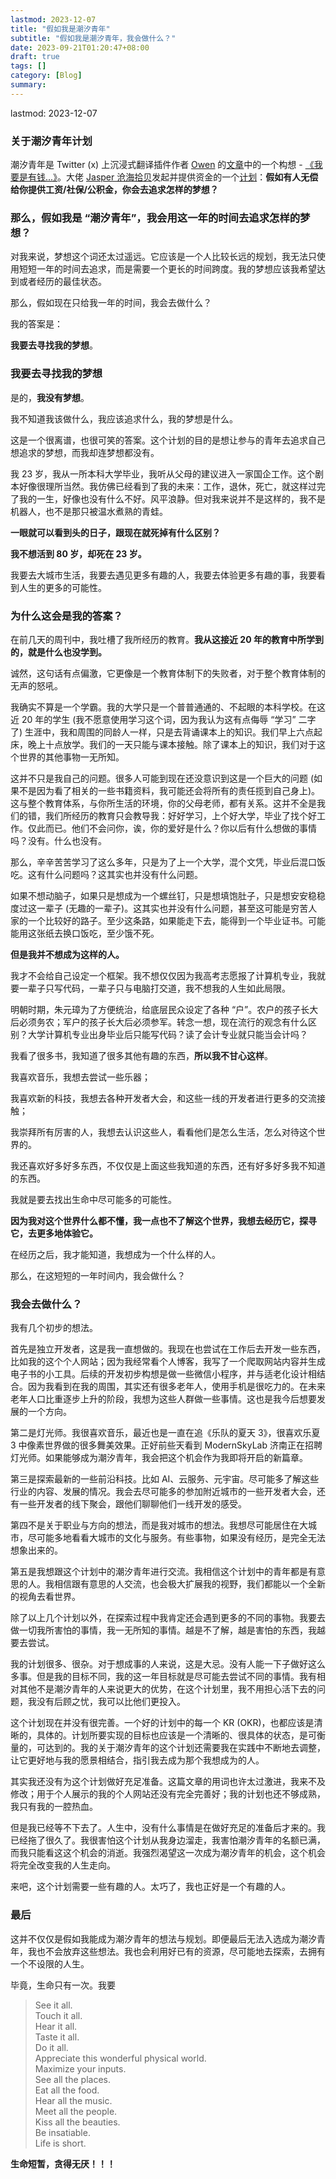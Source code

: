 ```yaml
---
lastmod: 2023-12-07
title: "假如我是潮汐青年"
subtitle: "假如我是潮汐青年，我会做什么？"
date: 2023-09-21T01:20:47+08:00
draft: true
tags: []
category: [Blog]
summary: 
---
```

lastmod: 2023-12-07

### 关于潮汐青年计划

潮汐青年是 Twitter (x) 上沉浸式翻译插件作者 [Owen](https://twitter.com/OwenYoungZh) 的[文章](https://x.com/OwenYoungZh/status/1681391418252881920?s=20)中的一个构想 - [《我要是有钱...》](https://www.owenyoung.com/blog/basic-income/)。大佬 [Jasper 沧海拾贝](https://twitter.com/jasper_tide)发起并提供资金的一个[计划](https://x.com/jasper_tide/status/1692533935455277531?s=20)：**假如有人无偿给你提供工资/社保/公积金，你会去追求怎样的梦想？**

### 那么，假如我是 “潮汐青年”，我会用这一年的时间去追求怎样的梦想？

对我来说，梦想这个词还太过遥远。它应该是一个人比较长远的规划，我无法只使用短短一年的时间去追求，而是需要一个更长的时间跨度。我的梦想应该我希望达到或者经历的最佳状态。

那么，假如现在只给我一年的时间，我会去做什么？

我的答案是：

**我要去寻找我的梦想**。

### 我要去寻找我的梦想

是的，**我没有梦想**。

我不知道我该做什么，我应该追求什么，我的梦想是什么。

这是一个很离谱，也很可笑的答案。这个计划的目的是想让参与的青年去追求自己想追求的梦想，而我却连梦想都没有。

我 23 岁，我从一所本科大学毕业，我听从父母的建议进入一家国企工作。这个剧本好像很理所当然。我仿佛已经看到了我的未来：工作，退休，死亡，就这样过完了我的一生，好像也没有什么不好。风平浪静。但对我来说并不是这样的，我不是机器人，也不是那只被温水煮熟的青蛙。

**一眼就可以看到头的日子，跟现在就死掉有什么区别？**

**我不想活到 80 岁，却死在 23 岁。**

我要去大城市生活，我要去遇见更多有趣的人，我要去体验更多有趣的事，我要看到人生的更多的可能性。

### 为什么这会是我的答案？

在前几天的周刊中，我吐槽了我所经历的教育。**我从这接近 20 年的教育中所学到的，就是什么也没学到。**

诚然，这句话有点偏激，它更像是一个教育体制下的失败者，对于整个教育体制的无声的怒吼。

我确实不算是一个学霸。我的大学只是一个普普通通的、不起眼的本科学校。在这近 20 年的学生 (我不愿意使用学习这个词，因为我认为这有点侮辱 “学习” 二字了) 生涯中，我和周围的同龄人一样，只是去背诵课本上的知识。我们早上六点起床，晚上十点放学。我们的一天只能与课本接触。除了课本上的知识，我们对于这个世界的其他事物一无所知。

这并不只是我自己的问题。很多人可能到现在还没意识到这是一个巨大的问题 (如果不是因为看了相关的一些书籍资料，我可能还会将所有的责任揽到自己身上)。这与整个教育体系，与你所生活的环境，你的父母老师，都有关系。这并不全是我们的错，我们所经历的教育只会教导我：好好学习，上个好大学，毕业了找个好工作。仅此而已。他们不会问你，诶，你的爱好是什么？你以后有什么想做的事情吗？没有。什么也没有。

那么，辛辛苦苦学习了这么多年，只是为了上一个大学，混个文凭，毕业后混口饭吃。这有什么问题吗？这其实也并没有什么问题。

如果不想动脑子，如果只是想成为一个螺丝钉，只是想填饱肚子，只是想安安稳稳度过这一辈子 (无趣的一辈子)。这其实也并没有什么问题，甚至这可能是穷苦人家的一个比较好的路子。至少这条路，如果能走下去，能得到一个毕业证书。可能能用这张纸去换口饭吃，至少饿不死。

**但是我并不想成为这样的人。**

我才不会给自己设定一个框架。我不想仅仅因为我高考志愿报了计算机专业，我就要一辈子只写代码，一辈子只与电脑打交道，我不想我的人生如此局限。

明朝时期，朱元璋为了方便统治，给底层民众设定了各种 “户”。农户的孩子长大后必须务农；军户的孩子长大后必须参军。转念一想，现在流行的观念有什么区别？大学计算机专业出身毕业后只能写代码？读了会计专业就只能当会计吗？

我看了很多书，我知道了很多其他有趣的东西，**所以我不甘心这样**。

我喜欢音乐，我想去尝试一些乐器；

我喜欢新的科技，我想去各种开发者大会，和这些一线的开发者进行更多的交流接触；

我崇拜所有厉害的人，我想去认识这些人，看看他们是怎么生活，怎么对待这个世界的。

我还喜欢好多好多东西，不仅仅是上面这些我知道的东西，还有好多好多我不知道的东西。

我就是要去找出生命中尽可能多的可能性。

**因为我对这个世界什么都不懂，我一点也不了解这个世界，我想去经历它，探寻它，去更多地体验它。**

在经历之后，我才能知道，我想成为一个什么样的人。

那么，在这短短的一年时间内，我会做什么？

### 我会去做什么？

我有几个初步的想法。

首先是独立开发者，这是我一直想做的。我现在也尝试在工作后去开发一些东西，比如我的这个个人网站；因为我经常看个人博客，我写了一个爬取网站内容并生成电子书的小工具。后续的开发初步构想是做一些微信小程序，并与适老化设计相结合。因为我看到在我的周围，其实还有很多老年人，使用手机是很吃力的。在未来老年人口比重逐步上升的阶段，我想为这些人群做一些事情。这也是我今后想要发展的一个方向。

第二是灯光师。我很喜欢音乐，最近也是一直在追《乐队的夏天 3》，很喜欢乐夏 3 中像素世界做的很多舞美效果。正好前些天看到 ModernSkyLab 济南正在招聘灯光师。如果能够成为潮汐青年，我会把这个机会作为我即将开启的新篇章。

第三是探索最新的一些前沿科技。比如 AI、云服务、元宇宙。尽可能多了解这些行业的内容、发展的情况。我会去尽可能多的参加附近城市的一些开发者大会，还有一些开发者的线下聚会，跟他们聊聊他们一线开发的感受。

第四不是关于职业与方向的想法，而是我对城市的想法。我想尽可能居住在大城市，尽可能多地看看大城市的文化与服务。有些事物，如果没有经历，是完全无法想象出来的。

第五是我想跟这个计划中的潮汐青年进行交流。我相信这个计划中的青年都是有意思的人。我相信跟有意思的人交流，也会极大扩展我的视野，我们都能以一个全新的视角去看世界。

除了以上几个计划以外，在探索过程中我肯定还会遇到更多的不同的事物。我要去做一切我所害怕的事情，我一无所知的事情。越是不了解，越是害怕的东西，我越要去尝试。

我的计划很多、很杂。对于想成事的人来说，这是大忌。没有人能一下子做好这么多事。但是我的目标不同，我的这一年目标就是尽可能去尝试不同的事情。我有相对其他不是潮汐青年的人来说更大的优势，在这个计划里，我不用担心活下去的问题，我没有后顾之忧，我可以比他们更投入。

这个计划现在并没有很完善。一个好的计划中的每一个 KR (OKR)，也都应该是清晰的，具体的。计划所要实现的目标也应该是一个清晰的、很具体的状态，是可衡量的，可达到的。我的关于潮汐青年的这个计划还需要我在实践中不断地去调整，让它更好地与我的愿景相结合，指引我去成为那个我想成为的人。

其实我还没有为这个计划做好充足准备。这篇文章的用词也许太过激进，我来不及修改；用于个人展示的我的个人网站还没有完全完善好；我的计划也还不够成熟，我只有我的一腔热血。

但是我已经等不下去了。人生中，没有什么事情是在做好充足的准备后才来的。我已经拖了很久了。我很害怕这个计划从我身边溜走，我害怕潮汐青年的名额已满，而我只能看这这个机会的消逝。我强烈渴望这一次成为潮汐青年的机会，这个机会将完全改变我的人生走向。

来吧，这个计划需要一些有趣的人。太巧了，我也正好是一个有趣的人。

### 最后

这并不仅仅是假如我能成为潮汐青年的想法与规划。即便最后无法入选成为潮汐青年，我也不会放弃这些想法。我也会利用好已有的资源，尽可能地去探索，去拥有一个不设限的人生。

毕竟，生命只有一次。我要

> See it all.  
> Touch it all.  
> Hear it all.  
> Taste it all.  
> Do it all.  
> Appreciate this wonderful physical world.  
> Maximize your inputs.  
> See all the places.  
> Eat all the food.  
> Hear all the music.  
> Meet all the people.  
> Kiss all the beauties.  
> Be insatiable.  
> Life is short.

**生命短暂，贪得无厌！！！**
